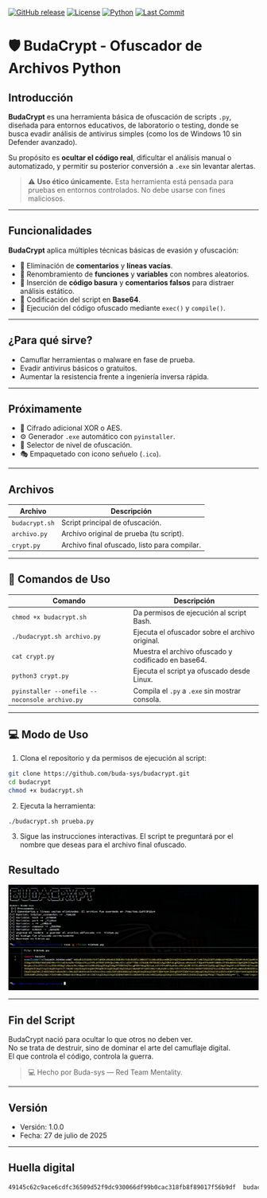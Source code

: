 [![GitHub release](https://img.shields.io/github/release/buda-sys/budacrypt.svg?style=flat-square)](https://github.com/buda-sys/budacrypt/releases)
[![License](https://img.shields.io/github/license/buda-sys/budacrypt.svg?style=flat-square)](https://github.com/tuusuario/budacrypt/blob/main/LICENSE)
[![Python](https://img.shields.io/badge/python-3.6%2B-blue.svg?style=flat-square)](https://www.python.org/)
[![Last Commit](https://img.shields.io/github/last-commit/buda-sys/budacrypt.svg?style=flat-square)](https://github.com/buda-sys/budacrypt/commits/main)



# 🛡️ BudaCrypt - Ofuscador de Archivos Python

##  Introducción

**BudaCrypt** es una herramienta básica de ofuscación de scripts `.py`, diseñada para entornos educativos, de laboratorio o testing, donde se busca evadir análisis de antivirus simples (como los de Windows 10 sin Defender avanzado).

Su propósito es **ocultar el código real**, dificultar el análisis manual o automatizado, y permitir su posterior conversión a `.exe` sin levantar alertas.

> ⚠️ **Uso ético únicamente.** Esta herramienta está pensada para pruebas en entornos controlados. No debe usarse con fines maliciosos.

---

##  Funcionalidades

**BudaCrypt** aplica múltiples técnicas básicas de evasión y ofuscación:

- 🔹 Eliminación de **comentarios** y **líneas vacías**.
- 🔹 Renombramiento de **funciones** y **variables** con nombres aleatorios.
- 🔹 Inserción de **código basura** y **comentarios falsos** para distraer análisis estático.
- 🔹 Codificación del script en **Base64**.
- 🔹 Ejecución del código ofuscado mediante `exec()` y `compile()`.

---

##  ¿Para qué sirve?

- Camuflar herramientas o malware en fase de prueba.
- Evadir antivirus básicos o gratuitos.
- Aumentar la resistencia frente a ingeniería inversa rápida.

---

##  Próximamente

- 🔐 Cifrado adicional XOR o AES.
- ⚙️ Generador `.exe` automático con `pyinstaller`.
- 📶 Selector de nivel de ofuscación.
- 🎭 Empaquetado con icono señuelo (`.ico`).

---

##  Archivos

| Archivo              | Descripción                                      |
|----------------------|--------------------------------------------------|
| `budacrypt.sh`       | Script principal de ofuscación.                  |
| `archivo.py`         | Archivo original de prueba (tu script).          |
| `crypt.py`           | Archivo final ofuscado, listo para compilar.     |

---

## 🧾 Comandos de Uso

| Comando                                         | Descripción                                                |
|------------------------------------------------|------------------------------------------------------------|
| `chmod +x budacrypt.sh`                        | Da permisos de ejecución al script Bash.                  |
| `./budacrypt.sh archivo.py`                    | Ejecuta el ofuscador sobre el archivo original.           |
| `cat crypt.py`                                 | Muestra el archivo ofuscado y codificado en base64.       |
| `python3 crypt.py`                             | Ejecuta el script ya ofuscado desde Linux.                |
| `pyinstaller --onefile --noconsole archivo.py` | Compila el `.py` a `.exe` sin mostrar consola.            |

---

## 💻 Modo de Uso

1. Clona el repositorio y da permisos de ejecución al script:

```bash
git clone https://github.com/buda-sys/budacrypt.git
cd budacrypt
chmod +x budacrypt.sh
```

2. Ejecuta la herramienta:

```bash
./budacrypt.sh prueba.py
```

 3. Sigue las instrucciones interactivas. El script te preguntará por el nombre que deseas para el archivo final ofuscado.
 
 
 ## Resultado
 
 ![b](./crypt.png)

 
---

##  Fin del Script

BudaCrypt nació para ocultar lo que otros no deben ver.  
No se trata de destruir, sino de dominar el arte del camuflaje digital.  
El que controla el código, controla la guerra.

> 💻 Hecho por Buda-sys — Red Team Mentality.

---

##  Versión

- Versión: 1.0.0  
- Fecha: 27 de julio de 2025  

---

##  Huella digital

```bash
49145c62c9ace6cdfc36509d52f9dc930066df99b0cac318fb8f89017f56b9df  budacrypt.sh
```
